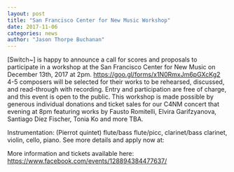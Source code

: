 ```yaml
---
layout: post
title: "San Francisco Center for New Music Workshop"
date: 2017-11-06
categories: news
author: "Jason Thorpe Buchanan"
---
```


[Switch~] is happy to announce a call for scores and proposals to participate in a workshop at the San Francisco Center for New Music on December 13th, 2017 at 2pm. https://goo.gl/forms/x1N0RmxJm6pGXcKg2
4-5 composers will be selected for their works to be rehearsed, discussed, and read-through with recording. Entry and participation are free of charge, and this event is open to the public. This workshop is made possible by generous individual donations and ticket sales for our C4NM concert that evening at 8pm featuring works by Fausto Romitelli,
Elvira Garifzyanova, Santiago Díez Fischer, Tonia Ko and more TBA.

Instrumentation: (Pierrot quintet) flute/bass flute/picc, clarinet/bass clarinet, violin, cello, piano. See more details and apply now at:

More information and tickets available here: https://www.facebook.com/events/128894384477637/
